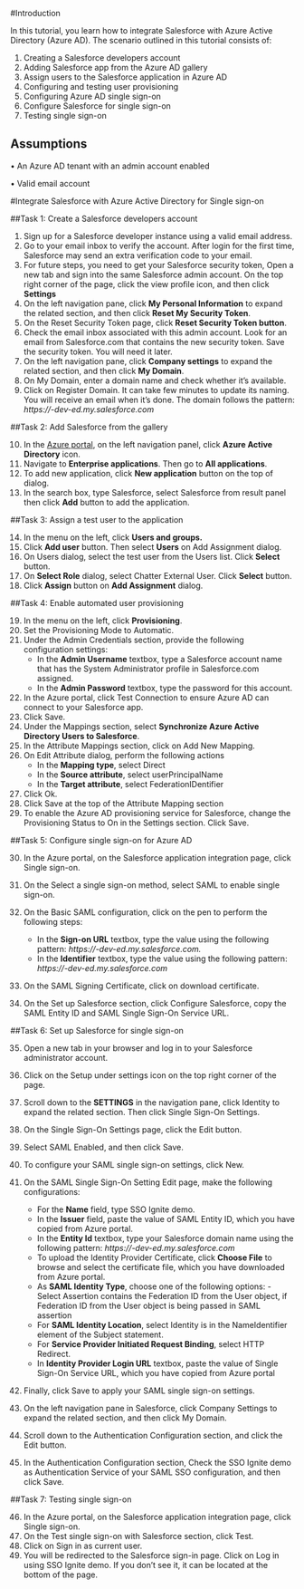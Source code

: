 #Introduction

In this tutorial, you learn how to integrate Salesforce with Azure Active Directory (Azure AD). The scenario outlined in this tutorial consists of:

1.	Creating a Salesforce developers account
2.	Adding Salesforce app from the Azure AD gallery
3.	Assign users to the Salesforce application in Azure AD
4.	Configuring and testing user provisioning
5.	Configuring Azure AD single sign-on
6.	Configure Salesforce for single sign-on
7.	Testing single sign-on

## Assumptions

•	An Azure AD tenant with an admin account enabled

•	Valid email account


#Integrate Salesforce with Azure Active Directory for Single sign-on

##Task 1: Create a Salesforce developers account

1.	Sign up for a Salesforce developer instance using a valid email address.
2.	Go to your email inbox to verify the account. After login for the first time, Salesforce may send an extra verification code to your email.
3.	For future steps, you need to get your Salesforce security token, Open a new tab and sign into the same Salesforce admin account. On the top right corner of the page, click the view profile icon, and then click **Settings**
4.	On the left navigation pane, click **My Personal Information** to expand the related section, and then click **Reset My Security Token**.
5.	On the Reset Security Token page, click **Reset Security Token button**.
6.	Check the email inbox associated with this admin account. Look for an email from Salesforce.com that contains the new security token. Save the security token. You will need it later.
7.	On the left navigation pane, click **Company settings** to expand the related section, and then click **My Domain**.
8.	On My Domain, enter a domain name and check whether it’s available.
9.	Click on Register Domain. It can take few minutes to update its naming. You will receive an email when it’s done. The domain follows the pattern: *https://<subdomain>-dev-ed.my.salesforce.com*


##Task 2: Add Salesforce from the gallery

10.	In the [Azure portal](https://portal.azure.com/), on the left navigation panel, click **Azure Active Directory** icon.
11.	Navigate to **Enterprise applications**. Then go to **All applications**.
12.	To add new application, click **New application** button on the top of dialog.
13.	In the search box, type Salesforce, select Salesforce from result panel then click **Add** button to add the application.

##Task 3: Assign a test user to the application

14.	In the menu on the left, click **Users and groups.**
15.	Click **Add user** button. Then select **Users** on Add Assignment dialog.
16.	On Users dialog, select the test user from the Users list. Click **Select** button. 
17.	On **Select Role** dialog, select Chatter External User. Click **Select** button. 
18.	Click **Assign** button on **Add Assignment** dialog.

##Task 4: Enable automated user provisioning

19.	In the menu on the left, click **Provisioning**.
20.	Set the Provisioning Mode to Automatic.
21.	Under the Admin Credentials section, provide the following configuration settings:	
	- In the **Admin Username** textbox, type a Salesforce account name that has the System Administrator profile in Salesforce.com assigned.
	- In the **Admin Password** textbox, type the password for this account.
22. In the Azure portal, click Test Connection to ensure Azure AD can connect to your Salesforce app.
23.	Click Save. 
24.	Under the Mappings section, select **Synchronize Azure Active Directory Users to Salesforce**.
25.	In the Attribute Mappings section, click on Add New Mapping.
26.	On Edit Attribute dialog, perform the following actions
	- In the **Mapping type**, select Direct
	- In the **Source attribute**, select userPrincipalName
	- In the **Target attribute**, select FederationIDentifier
27.	Click Ok.
28.	Click Save at the top of the Attribute Mapping section
29.	To enable the Azure AD provisioning service for Salesforce, change the Provisioning Status to On in the Settings section. Click Save.


##Task 5: Configure single sign-on for Azure AD

30.	In the Azure portal, on the Salesforce application integration page, click Single sign-on.
31.	On the Select a single sign-on method, select SAML to enable single sign-on.
32.	On the Basic SAML configuration, click on the pen to perform the following steps:
	- In the **Sign-on URL** textbox, type the value using the following pattern:
	*https://<subdomain>-dev-ed.my.salesforce.com.*	
	- In the **Identifier** textbox, type the value using the following pattern:
	*https://<subdomain>-dev-ed.my.salesforce.com*

33.	On the SAML Signing Certificate, click on download certificate.
34.	On the Set up Salesforce section, click Configure Salesforce, copy the SAML Entity ID and SAML Single Sign-On Service URL.

##Task 6: Set up Salesforce for single sign-on

35.	Open a new tab in your browser and log in to your Salesforce administrator account.
36.	Click on the Setup under settings icon on the top right corner of the page.
37.	Scroll down to the **SETTINGS** in the navigation pane, click Identity to expand the related section. Then click Single Sign-On Settings.
38.	On the Single Sign-On Settings page, click the Edit button.
39.	Select SAML Enabled, and then click Save.
40.	To configure your SAML single sign-on settings, click New.
41.	On the SAML Single Sign-On Setting Edit page, make the following configurations:
	- For the **Name** field, type SSO Ignite demo.
	- In the **Issuer** field, paste the value of SAML Entity ID, which you have copied from Azure portal.
	- In the **Entity Id** textbox, type your Salesforce domain name using the following pattern: *https://<subdomain>-dev-ed.my.salesforce.com*
	- To upload the Identity Provider Certificate, click **Choose File** to browse and select the certificate file, which you have downloaded from Azure portal.
	- As **SAML Identity Type**, choose one of the following options:		- Select Assertion contains the Federation ID from the User object, if Federation ID from the User object is being passed in SAML assertion
	- For **SAML Identity Location**, select Identity is in the NameIdentifier element of the Subject statement.
	- For **Service Provider Initiated Request Binding**, select HTTP Redirect.
	- In **Identity Provider Login URL** textbox, paste the value of Single Sign-On Service URL, which you have copied from Azure portal
	
42.	Finally, click Save to apply your SAML single sign-on settings.
43.	On the left navigation pane in Salesforce, click Company Settings to expand the related section, and then click My Domain.
44.	Scroll down to the Authentication Configuration section, and click the Edit button.
45.	In the Authentication Configuration section, Check the SSO Ignite demo as Authentication Service of your SAML SSO configuration, and then click Save.

##Task 7: Testing single sign-on

46.	In the Azure portal, on the Salesforce application integration page, click Single sign-on.
47.	On the Test single sign-on with Salesforce section, click Test.
48.	Click on Sign in as current user. 
49.	You will be redirected to the Salesforce sign-in page. Click on Log in using SSO Ignite demo. If you don’t see it, it can be located at the bottom of the page.
